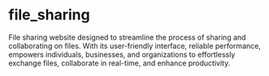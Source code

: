 # file_sharing
 File sharing website designed to streamline the process of sharing and collaborating on files. With its user-friendly interface, reliable performance, empowers individuals, businesses, and organizations to effortlessly exchange files, collaborate in real-time, and enhance productivity.
